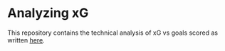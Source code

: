 # Analyzing xG
This repository contains the technical analysis of xG vs goals scored as written <a href=https://elijahsandler.com/projects/analyzing-xg>here</a>. 
